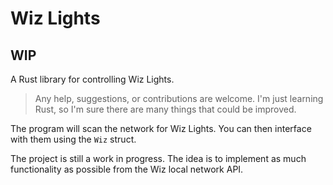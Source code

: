 # Wiz Lights
## WIP
A Rust library for controlling Wiz Lights.

> Any help, suggestions, or contributions are welcome. I'm just learning Rust, so I'm sure there are many things that could be improved.

The program will scan the network for Wiz Lights. You can then interface with them using the `Wiz` struct.

The project is still a work in progress. The idea is to implement as much functionality as possible from the Wiz local network API.

